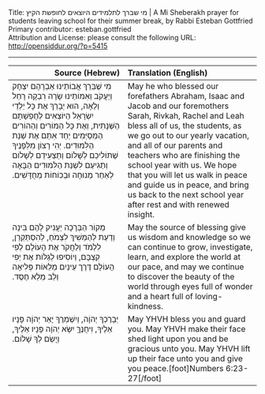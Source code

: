 <html>
<head></head>
<body>
Title: מי שברך לתלמידים היוצאים לחופשת הקיץ | A Mi Sheberakh prayer for students leaving school for their summer break, by Rabbi Esteban Gottfried<br />
Primary contributor: esteban.gottfried<br />
Attribution and License: please consult the following URL: <a href="http://opensiddur.org/?p=5415">http://opensiddur.org/?p=5415</a>
<p />
<hr />

<table style="margin-left: auto;margin-right: auto;" class="draggable">
<thead><tr><th id="x" style="text-align: right;">Source (Hebrew)</th><th style="text-align: left;">Translation (English)</th></tr></thead>
<tbody>
<tr><td style="vertical-align:top;" width="46%">
<div class="liturgy"><span lang="he">
מִי שֶׁבֵּרֵךְ אֲבוֹתֵינוּ אַבְרָהָם יִצְחָק וְיַעֲקֹב 
וְאִמּוֹתֵינוּ שָׂרָה רִבְקָה רָחֵל וְלֵאָה, 
הוּא יְבָרֵךְ אֶת כָּל יַלְדֵי יִשְׂרָאֵל הַיּוֹצְאִים לְחֻפְשָׁתָם הַשְּׁנָתִית, 
וְאֶת כָּל הַמּוֹרִים וְהַהוֹרִים הַמְּסַיְּמִים יַחַד אִתַּם אֶת שְׁנַת הַלִּמּוּדִים. 
יְהִי רָצוֹן מִלְּפָנֶיךָ שֶׁתּוֹלִיכֵם לְשָׁלוֹם וְתַצְעִידֵם לְשָׁלוֹם 
וְתַגִיעַם לִשְׁנַת הַלִּמּוּדִים הַבָּאָה לְאַחַר מְנוּחָה וּבְכוֹחוֹת מְחֻדָּשִׁים.‏
</span></div></td>
 
<td style="vertical-align:top;" width="53%"><div class="english">
May he who blessed our forefathers Abraham, Isaac and Jacob 
and our foremothers Sarah, Rivkah, Rachel and Leah 
bless all of us, the students, as we go out to our yearly vacation, 
and all of our parents and teachers who are finishing the school year with us. 
We hope that you will let us walk in peace and guide us in peace, 
and bring us back to the next school year after rest and with renewed insight.  
</div></td></tr>


<tr><td style="vertical-align:top;" width="46%"><div class="liturgy"><span lang="he">
מְקוֹר הַבְּרָכָה יַעֲנִיק לָהֶם בִּינָה וְדַעַת 
לְהַמְשִׁיךְ לִצְמֹחַ, 
לְהִסְתַּקְרֵן, לִלְמֹד וְלַחֲקֹר אֶת הָעוֹלָם 
לְפִי קִצְבָּם, 
וְיוֹסִיפוּ לְגַלּוֹת אֶת יְפִי הָעוֹלָם 
דֶּרֶך עֵינַיִם מְלֵאוֹת פְּלִיאָה 
וְלֵב מְלֵא חֶסֶד.‏
</span></div></td>
 
<td style="vertical-align:top;" width="53%"><div class="english">
May the source of blessing give us wisdom and knowledge 
so we can continue to grow, 
investigate, learn, and explore the world 
at our pace, 
and may we continue to discover the beauty of the world 
through eyes full of wonder 
and a heart full of loving-kindness.
</div></td></tr>


<tr><td style="vertical-align:top;" width="46%"><div class="liturgy"><span lang="he">
יְבָרֶכְךָ יְהוָֹה, וְיִשְׁמְרֶךָ 
יָאֵר יְהוָֹה פָּנָיו אֵלֶיךָ, וִיחֻנֶּךָּ 
יִשָּׂא יְהוָֹה פָּנָיו אֵלֶיךָ, וְיָשֵׂם לְךָ שָׁלוֹם.‏
</span></div></td>
 
<td style="vertical-align:top;" width="53%"><div class="english">
May YHVH bless you and guard you. 
May YHVH make their face shed light upon you and be gracious unto you. 
May YHVH lift up their face unto you and give you peace.[foot]Numbers 6:23-27[/foot]
</div></td></tr>
</tbody></table>


</body>
</html>